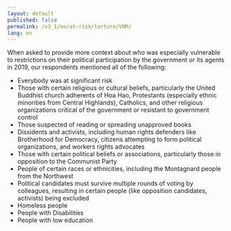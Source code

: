 ```yaml
---
layout: default
published: false
permalink: /v3_1/en/at-risk/torture/VNM/
lang: en
---
```


When asked to provide more context about who was especially vulnerable to restrictions on their political participation by the government or its agents in 2019, our respondents mentioned all of the following:
-	Everybody was at significant risk 
-	Those with certain religious or cultural beliefs, particularly the United Buddhist church adherents of Hoa Hao, Protestants (especially ethnic minorities from Central Highlands), Catholics, and other religious organizations critical of the government or resistant to government control
-	Those suspected of reading or spreading unapproved books
-	Dissidents and activists, including human rights defenders like Brotherhood for Democracy, citizens attempting to form political organizations, and workers rights advocates 
-	Those with certain political beliefs or associations, particularly those in opposition to the Communist Party
-	People of certain races or ethnicities, including the Montagnard people from the Northwest
-	Political candidates must survive multiple rounds of voting by colleagues, resulting in certain people (like opposition candidates, activists) being excluded
-	Homeless people
-	People with Disabilities 
-	People with low education

